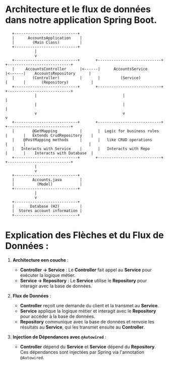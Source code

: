 # Architecture et le flux de données dans notre application Spring Boot.


```plaintext
   +----------------------------+
   |      AccountsApplication    |
   |        (Main Class)         |
   +----------------------------+
             |
             v
   +----------------------------+       +----------------------------+       +----------------------------+
   |     AccountsController      |<------|      AccountsService       |<------|    AccountsRepository      |
   |        (Controller)         |       |         (Service)          |       |       (Repository)          |
   +----------------------------+       +----------------------------+       +----------------------------+
             |                                      |                                      |
             |                                      |                                      |
             v                                      v                                      v
   +----------------------------+       +----------------------------+       +----------------------------+
   |        @GetMapping          |       |  Logic for business rules  |       |   Extends CrudRepository    |
   |    @PostMapping methods     |       |   like CRUD operations     |       |                            |
   |   Interacts with Service    |       |   Interacts with Repo      |       |    Interacts with Database  |
   +----------------------------+       +----------------------------+       +----------------------------+
             |
             v
   +----------------------------+
   |        Accounts.java        |
   |          (Model)            |
   +----------------------------+
             |
             v
   +----------------------------+
   |       Database (H2)         |
   |  Stores account information |
   +----------------------------+
```

# Explication des Flèches et du Flux de Données :

1. **Architecture een couche** :
   - **Controller → Service** : Le **Controller** fait appel au **Service** pour exécuter la logique métier.
   - **Service → Repository** : Le **Service** utilise le **Repository** pour interagir avec la base de données.
 

3. **Flux de Données** :
   - **Controller** reçoit une demande du client et la transmet au **Service**.
   - **Service** applique la logique métier et interagit avec le **Repository** pour accéder à la base de données.
   - **Repository** communique avec la base de données et renvoie les résultats au **Service**, qui les transmet ensuite au **Controller**.

4. **Injection de Dépendances avec `@Autowired`** :
   - **Controller** dépend du **Service** et **Service** dépend du **Repository**. Ces dépendances sont injectées par Spring via l'annotation `@Autowired`.

